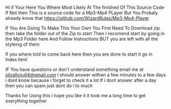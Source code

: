 Hi if Your Here You Where Most Likely At The finished Of This Source Code If Not then This is a source code for a Mp3-Mp4 PLayer But You Probaly already know that
 https://github.com/WizardRulez/Mp3-Mp4-Player
 
 If You Are Going To Make This Your Own You First Need To Download zip then take the folder out of the Zip to start 
 Then I recomend start by going in the Mp3 Folder here And Follow Instructions BUT you are left with all the styleing of them 
 
 If you where told to come back here then you are done to start it go in Index.html
 
 IF You have questions or don't understand something email me at silvallynull4@gmail.com I should answer withen a few minutes to a few days i dont know because i forget to check it a lot If i dont answer after a day then you can spam just dont do i to much 
  
  Thanks for Using this i hope you like it it took me a long time to get everything together
 
